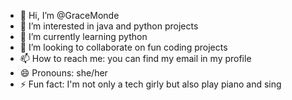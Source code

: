 - 👋 Hi, I’m @GraceMonde
- 👀 I’m interested in java and python projects
- 🌱 I’m currently learning python
- 💞️ I’m looking to collaborate on fun coding projects
- 📫 How to reach me: you can find my email in my profile
- 😄 Pronouns: she/her
- ⚡ Fun fact: I'm not only a tech girly but also play piano and sing

<!---
GraceMonde/GraceMonde is a ✨ special ✨ repository because its `README.md` (this file) appears on your GitHub profile.
You can click the Preview link to take a look at your changes.
--->
